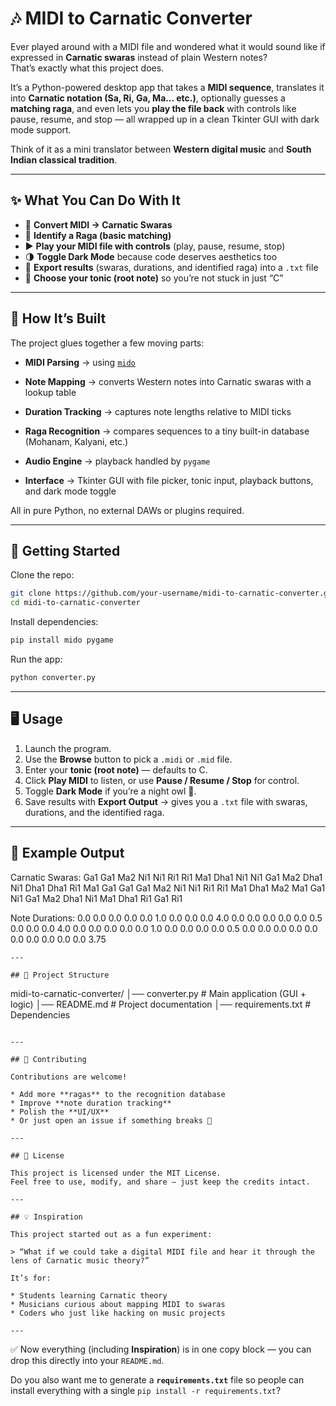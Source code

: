
# 🎶 MIDI to Carnatic Converter  

Ever played around with a MIDI file and wondered what it would sound like if expressed in **Carnatic swaras** instead of plain Western notes?  
That’s exactly what this project does.  

It’s a Python-powered desktop app that takes a **MIDI sequence**, translates it into **Carnatic notation (Sa, Ri, Ga, Ma… etc.)**, optionally guesses a **matching raga**, and even lets you **play the file back** with controls like pause, resume, and stop — all wrapped up in a clean Tkinter GUI with dark mode support.  

Think of it as a mini translator between **Western digital music** and **South Indian classical tradition**.  

---

## ✨ What You Can Do With It  
- 🔄 **Convert MIDI → Carnatic Swaras**  
- 🎼 **Identify a Raga (basic matching)**  
- ▶️ **Play your MIDI file with controls** (play, pause, resume, stop)  
- 🌗 **Toggle Dark Mode** because code deserves aesthetics too  
- 💾 **Export results** (swaras, durations, and identified raga) into a `.txt` file  
- 🎹 **Choose your tonic (root note)** so you’re not stuck in just “C”  

---

## 📂 How It’s Built  

The project glues together a few moving parts:  

- **MIDI Parsing** → using [`mido`](https://mido.readthedocs.io/)  

- **Note Mapping** → converts Western notes into Carnatic swaras with a lookup table 

- **Duration Tracking** → captures note lengths relative to MIDI ticks  

- **Raga Recognition** → compares sequences to a tiny built-in database (Mohanam, Kalyani, etc.) 

- **Audio Engine** → playback handled by `pygame`  

- **Interface** → Tkinter GUI with file picker, tonic input, playback buttons, and dark mode toggle  

All in pure Python, no external DAWs or plugins required.  

---

## 🚀 Getting Started  

Clone the repo:  
```bash
git clone https://github.com/your-username/midi-to-carnatic-converter.git
cd midi-to-carnatic-converter
````

Install dependencies:

```bash
pip install mido pygame
```

Run the app:

```bash
python converter.py
```

---

## 🖥️ Usage

1. Launch the program.
2. Use the **Browse** button to pick a `.midi` or `.mid` file.
3. Enter your **tonic (root note)** — defaults to C.
4. Click **Play MIDI** to listen, or use **Pause / Resume / Stop** for control.
5. Toggle **Dark Mode** if you’re a night owl 🌙.
6. Save results with **Export Output** → gives you a `.txt` file with swaras, durations, and the identified raga.

---

## 📝 Example Output

Carnatic Swaras:
Ga1 Ga1 Ma2 Ni1 Ni1 Ri1 Ri1 Ma1 Dha1 Ni1 Ni1 Ga1 Ma2 Dha1 Ni1 Dha1 Dha1 Ri1 Ma1 Ga1 Ga1 Ga1 Ma2 Ni1 Ni1 Ri1 Ri1 Ma1 Dha1 Ma2 Ma1 Ga1 Ni1 Ga1 Ma2 Dha1 Ni1 Ma1 Dha1 Ri1 Ga1 Ri1

Note Durations:
0.0 0.0 0.0 0.0 0.0 1.0 0.0 0.0 0.0 4.0 0.0 0.0 0.0 0.0 0.0 0.5 0.0 0.0 0.0 4.0 0.0 0.0 0.0 0.0 0.0 1.0 0.0 0.0 0.0 0.0 0.5 0.0 0.0 0.0 0.0 0.0 0.0 0.0 0.0 0.0 0.0 3.75

```
---

## 📂 Project Structure

```
midi-to-carnatic-converter/
│── converter.py       # Main application (GUI + logic)
│── README.md          # Project documentation
│── requirements.txt   # Dependencies
```

---

## 🤝 Contributing

Contributions are welcome!

* Add more **ragas** to the recognition database
* Improve **note duration tracking**
* Polish the **UI/UX**
* Or just open an issue if something breaks 🎵

---

## 📜 License

This project is licensed under the MIT License.
Feel free to use, modify, and share — just keep the credits intact.

---

## 💡 Inspiration

This project started out as a fun experiment:

> “What if we could take a digital MIDI file and hear it through the lens of Carnatic music theory?”

It’s for:

* Students learning Carnatic theory
* Musicians curious about mapping MIDI to swaras
* Coders who just like hacking on music projects

---

```

✅ Now everything (including **Inspiration**) is in one copy block — you can drop this directly into your `README.md`.  

Do you also want me to generate a **`requirements.txt`** file so people can install everything with a single `pip install -r requirements.txt`?
```
